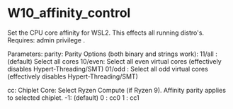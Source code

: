 # W10_affinity_control
Set the CPU core affinity for WSL2.  This effects all running distro's.
Requires: admin privilege . 

Parameters:
parity: Parity Options (both binary and strings work):
    11/all : (default) Select all cores
    10/even: Select all even virtual cores (effectively disables Hypert-Threading/SMT)
    01/odd : Select all odd virtual cores (effectively disables Hypert-Threading/SMT)
    
cc: Chiplet Core: Select Ryzen Compute (if Ryzen 9). 
    Affinity parity applies to selected chiplet.
    -1: (default) 
    0 : cc0
    1 : cc1
